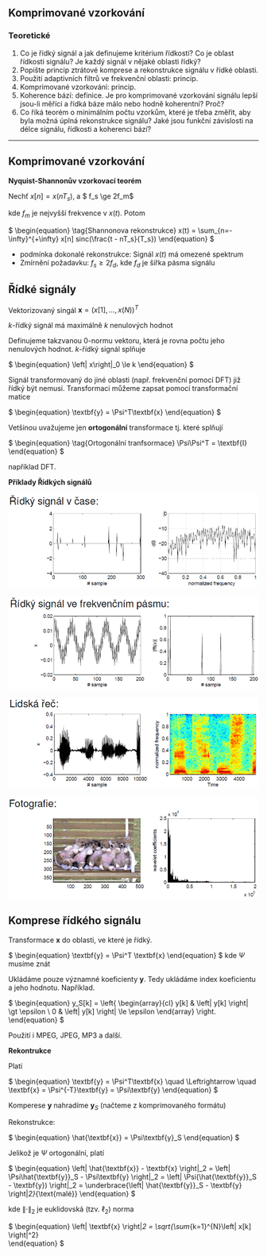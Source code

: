 ## Komprimované vzorkování

### Teoretické

1. Co je řídký signál a jak definujeme kritérium řídkosti? Co je oblast řídkosti signálu? Je každý signál v nějaké oblasti řídký?
2. Popište princip ztrátové komprese a rekonstrukce signálu v řídké oblasti. 
3. Použití adaptivních filtrů ve frekvenční oblasti: princip.
4. Komprimované vzorkování: princip.
5. Koherence bází: definice. Je pro komprimované vzorkování signálu lepší jsou-li měřící a řídká báze málo nebo hodně koherentní? Proč?
6. Co říká teorém o minimálním počtu vzorkům, které je třeba změřit, aby byla možná úplná rekonstrukce signálu? Jaké jsou funkční závislosti na délce signálu, řídkosti a koherenci bází?

----

## **Komprimované vzorkování**

**Nyquist-Shannonův vzorkovací teorém**

Nechť $x[n] = x(nT_s)$, a $ f_s \ge 2f_m$ 

kde $f_m$ je nejvyšší frekvence v $x(t)$. Potom

$
\begin{equation}
    \tag{Shannonova rekonstrukce}
    x(t) = \sum_{n=-\infty}^{+\infty} x[n] sinc(\frac{t - nT_s}{T_s})
\end{equation}
$

+ podmínka dokonalé rekonstrukce: Signál $x(t)$ má omezené spektrum
+ Zmírnění požadavku: $f_s \ge 2f_d$, kde $f_d$ je šířka pásma signálu

## **Řídké signály**
Vektorizovaný singál $\textbf{x} = (x[1], \dots, x(N))^T$

*k*-řídký signál má maximálně *k* nenulových hodnot

Definujeme takzvanou 0-normu vektoru, která je rovna počtu jeho nenulových hodnot. *k*-řídký signál splňuje

$
\begin{equation}
    \left\| x\right\|_0 \le k 
\end{equation}
$

Signál transformovaný do jiné oblasti (např. frekvenční pomocí DFT) již řídký být nemusí. Transformaci můžeme zapsat pomocí transformační matice

$
\begin{equation}
    \textbf{y} = \Psi^T\textbf{x}
\end{equation}
$

Vetšinou uvažujeme jen **ortogonální** transformace tj. které splňují

$
\begin{equation}
    \tag{Ortogonální tranfsormace}
     \Psi\Psi^T = \textbf{I}
\end{equation}
$

například DFT.

**Příklady Řídkých signálů**

![Řídký signál v čase](2023-05-14-15-21-31.png)

![Řídký signál ve frekvenčním pásmu](2023-05-14-15-21-49.png)

![Lidská řeč](2023-05-14-15-22-30.png)

![Fotografie](2023-05-14-15-22-48.png)

## **Komprese řídkého signálu**

Transformace $\textbf{x}$ do oblasti, ve které je řídký.

$
\begin{equation}
     \textbf{y} = \Psi^T \textbf{x}
\end{equation}
$
kde $\Psi$ musíme znát

Ukládáme pouze významné koeficienty $\textbf{y}$. Tedy ukládáme index koeficientu a jeho hodnotu. Například.

$
\begin{equation}
    y_S[k] = \left\{ \begin{array}{cl}
    y[k] & \left| y[k] \right| \gt \epsilon \\
    0  &   \left| y[k] \right| \le \epsilon
    \end{array} \right.
\end{equation}
$

Použití i MPEG, JPEG, MP3 a další.

**Rekontrukce**

Platí

$
\begin{equation}
    \textbf{y} = \Psi^T\textbf{x} \quad \Leftrightarrow \quad \textbf{x} = \Psi^{-T}\textbf{y} = \Psi\textbf{y}
\end{equation}
 $

Komperese $\textbf{y}$ nahradíme $\textbf{y}_S$ (načteme z komprimovaného formátu)

Rekonstrukce: 

$
\begin{equation}
     \hat{\textbf{x}} = \Psi\textbf{y}_S
\end{equation}
$

Jelikož je $\Psi$ ortogonální, platí

$
\begin{equation}
     \left\| \hat{\textbf{x}} - \textbf{x} \right\|_2 = 
     \left\| \Psi\hat{\textbf{y}}_S - \Psi\textbf{y} \right\|_2 = 
     \left\| \Psi(\hat{\textbf{y}}_S - \textbf{y}) \right\|_2 = 
     \underbrace{\left\| \hat{\textbf{y}}_S - \textbf{y} \right\|_2}_{\text{malé}}
\end{equation}
$

kde $\left\| \cdot \right\|_2$ je euklidovská (tzv. $\ell_2$) norma 

$
\begin{equation}
    \left\| \textbf{x} \right\|_2 = \sqrt{\sum_{k=1}^{N}\left| x[k] \right|^2}     
\end{equation}
$